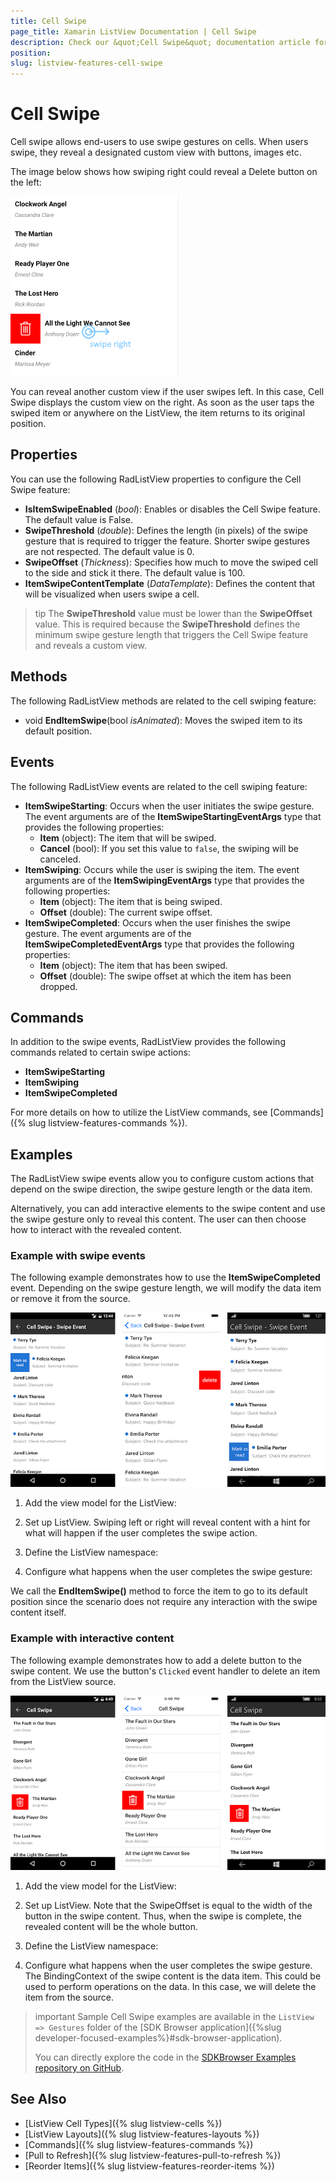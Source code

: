 ```yaml
---
title: Cell Swipe
page_title: Xamarin ListView Documentation | Cell Swipe
description: Check our &quot;Cell Swipe&quot; documentation article for Telerik ListView for Xamarin control.
position: 
slug: listview-features-cell-swipe
---
```


# Cell Swipe

Cell swipe allows end-users to use swipe gestures on cells. When users swipe, they reveal a designated custom view with buttons, images etc.

The image below shows how swiping right could reveal a Delete button on the left:

![](images/listview-cellswipe.png)

You can reveal another custom view if the user swipes left. In this case, Cell Swipe displays the custom view on the right. As soon as the user taps the swiped item or anywhere on the ListView, the item returns to its original position.

## Properties

You can use the following RadListView properties to configure the Cell Swipe feature:

- **IsItemSwipeEnabled** (*bool*): Enables or disables the Cell Swipe feature. The default value is False.
- **SwipeThreshold** (*double*): Defines the length (in pixels) of the swipe gesture that is required to trigger the feature. Shorter swipe gestures are not respected. The default value is 0.
- **SwipeOffset** (*Thickness*): Specifies how much to move the swiped cell to the side and stick it there. The default value is 100.
- **ItemSwipeContentTemplate** (*DataTemplate*): Defines the content that will be visualized when users swipe a cell.

>tip The **SwipeThreshold** value must be lower than the **SwipeOffset** value. This is required because the **SwipeThreshold** defines the minimum swipe gesture length that triggers the Cell Swipe feature and reveals a custom view.

## Methods

The following RadListView methods are related to the cell swiping feature:

- void **EndItemSwipe**(bool *isAnimated*): Moves the swiped item to its default position.

## Events

The following RadListView events are related to the cell swiping feature:

- **ItemSwipeStarting**: Occurs when the user initiates the swipe gesture. The event arguments are of the **ItemSwipeStartingEventArgs** type that provides the following properties:
  - **Item** (object): The item that will be swiped.
  - **Cancel** (bool): If you set this value to `false`, the swiping will be canceled.
- **ItemSwiping**: Occurs while the user is swiping the item. The event arguments are of the **ItemSwipingEventArgs** type that provides the following properties:
  - **Item** (object): The item that is being swiped.
  - **Offset** (double): The current swipe offset.
- **ItemSwipeCompleted**: Occurs when the user finishes the swipe gesture. The event arguments are of the **ItemSwipeCompletedEventArgs** type that provides the following properties:
  - **Item** (object): The item that has been swiped.
  - **Offset** (double): The swipe offset at which the item has been dropped.

## Commands

In addition to the swipe events, RadListView provides the following commands related to certain swipe actions:

- **ItemSwipeStarting**
- **ItemSwiping**
- **ItemSwipeCompleted**

For more details on how to utilize the ListView commands, see [Commands]({% slug listview-features-commands %}).
  
## Examples

The RadListView swipe events allow you to configure custom actions that depend on the swipe direction, the swipe gesture length or the data item.

Alternatively, you can add interactive elements to the swipe content and use the swipe gesture only to reveal this content. The user can then choose how to interact with the revealed content.

### Example with swipe events

The following example demonstrates how to use the **ItemSwipeCompleted** event. Depending on the swipe gesture length, we will modify the data item or remove it from the source.

![CellSwipe](images/listview-gestures-swipe-swipe-event.png)

1. Add the view model for the ListView:

    <snippet id='listview-gestures-cellswipe-swipeevents-viewmodel'/>

1. Set up ListView. Swiping left or right will reveal content with a hint for what will happen if the user completes the swipe action.

    <snippet id='listview-gestures-cellswipe-swipeevents-listview'/>

1. Define the ListView namespace:

    <snippet id='xmlns-teleriklistview'/>

1. Configure what happens when the user completes the swipe gesture:

    <snippet id='listview-gestures-cellswipe-swipeevents-swipecompleted'/> 

We call the **EndItemSwipe()** method to force the item to go to its default position since the scenario does not require any interaction with the swipe content itself.

### Example with interactive content

The following example demonstrates how to add a delete button to the swipe content. We use the button's `Clicked` event handler to delete an item from the ListView source.

![CellSwipe](images/listview-gestures-swipe-interactive-content.png)

1. Add the view model for the ListView:

    <snippet id='listview-gestures-cellswipe-interactivecontent-viewmodel'/>

1. Set up ListView. Note that the SwipeOffset is equal to the width of the button in the swipe content. Thus, when the swipe is complete, the revealed content will be the whole button.

    <snippet id='listview-gestures-cellswipe-interactivecontent-listview'/>

1. Define the ListView namespace:

    <snippet id='xmlns-teleriklistview'/>

1. Configure what happens when the user completes the swipe gesture. The BindingContext of the swipe content is the data item. This could be used to perform operations on the data. In this case, we will delete the item from the source.

    <snippet id='listview-gestures-cellswipe-interactivecontent-deleteitem'/>

>important Sample Cell Swipe examples are available in the `ListView => Gestures` folder of the [SDK Browser application]({%slug developer-focused-examples%}#sdk-browser-application).
>
>You can directly explore the code in the [SDKBrowser Examples repository on GitHub](https://github.com/telerik/xamarin-forms-sdk/tree/master/XamarinSDK/SDKBrowser/SDKBrowser/Examples/ListViewControl/GesturesCategory).

## See Also

- [ListView Cell Types]({% slug listview-cells %})
- [ListView Layouts]({% slug listview-features-layouts %})
- [Commands]({% slug listview-features-commands %})
- [Pull to Refresh]({% slug listview-features-pull-to-refresh %})
- [Reorder Items]({% slug listview-features-reorder-items %})
